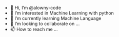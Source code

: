 - 👋 Hi, I’m @alowny-code
- 👀 I’m interested in Machine Learning with python
- 🌱 I’m currently learning Machine Language
- 💞️ I’m looking to collaborate on ...
- 📫 How to reach me ...

<!---
alowny-code/alowny-code is a ✨ special ✨ repository because its `README.md` (this file) appears on your GitHub profile.
You can click the Preview link to take a look at your changes.
--->
